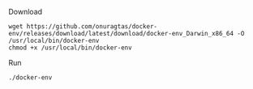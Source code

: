 Download

```
wget https://github.com/onuragtas/docker-env/releases/download/latest/download/docker-env_Darwin_x86_64 -O /usr/local/bin/docker-env
chmod +x /usr/local/bin/docker-env
```

Run

```
./docker-env
```
